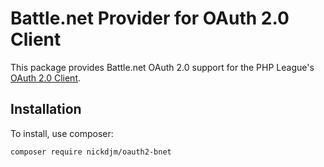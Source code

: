 # Battle.net Provider for OAuth 2.0 Client

This package provides Battle.net OAuth 2.0 support for the PHP League's [OAuth 2.0 Client](https://github.com/thephpleague/oauth2-client).

## Installation

To install, use composer:

``` bash
composer require nickdjm/oauth2-bnet
```
